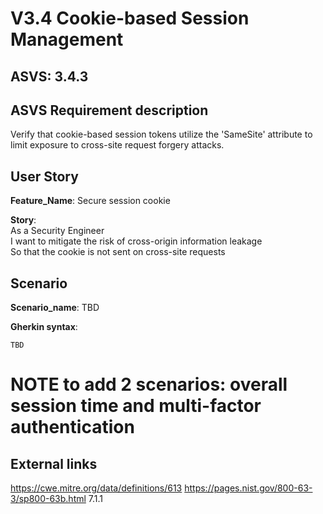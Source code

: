 # V3.4 Cookie-based Session Management

## ASVS: 3.4.3

## ASVS Requirement description
Verify that cookie-based session tokens utilize the 'SameSite'
attribute to limit exposure to cross-site request forgery attacks.

## User Story

**Feature_Name**: Secure session cookie

**Story**:\
As a Security Engineer\
I want to mitigate the risk of cross-origin information leakage\
So that the cookie is not sent on cross-site requests

## Scenario

**Scenario_name**: TBD

**Gherkin syntax**:

```gherkin
TBD
```

# NOTE to add 2 scenarios: overall session time and multi-factor authentication
## External links

<https://cwe.mitre.org/data/definitions/613>
<https://pages.nist.gov/800-63-3/sp800-63b.html> 7.1.1